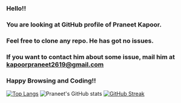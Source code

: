 ### Hello!!  
### You are looking at GitHub profile of Praneet Kapoor.  
### Feel free to clone any repo. He has got no issues.  
### If you want to contact him about some issue, mail him at kapoorpraneet2619@gmail.com  
### Happy Browsing and Coding!!
  
[![Top Langs](https://github-readme-stats.vercel.app/api/top-langs/?username=PraneetKapoor2619&langs_count=10&hide=Vim+script&theme=dark)](https://github.com/PraneetKapoor2619/github-readme-stats)
![Praneet's GitHub stats](https://github-readme-stats.vercel.app/api?username=PraneetKapoor2619&show_icons=true&theme=dark)
[![GitHub Streak](http://github-readme-streak-stats.herokuapp.com?user=PraneetKapoor2619&date_format=j%20M%5B%20Y%5D)](https://git.io/streak-stats)
